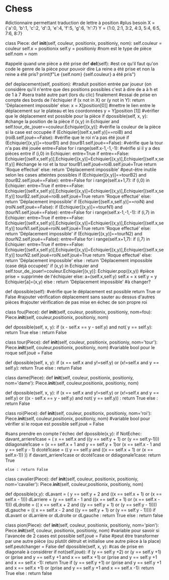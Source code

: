 # Chess
#dictionnaire permettant traduction de lettre à position
#plus besoin 
X = {'a':0, 'b':1, 'c':2, 'd':3, 'e':4, 'f':5, 'g':6, 'h':7}
Y = {1:0, 2:1, 3:2, 4:3, 5:4, 6:5, 7:6, 8:7}

class Piece:
  def __init__(self, couleur, positionix, positioniy, nom):
    self.couleur = couleur
    self.x = positionix
    self.y = positioniy
    #nom est le type de pièce
    self.nom = nom
  
  #appelé quand une pièce a été prise
  def __del__(self):
    #est ce qu'il faut qu'on code le genre de la pièce pour pouvoir dire La reine a été prise et non la reine a été pris?
    print(f"Le {self.nom} {self.couleur} a été pris")
    
  def deplacement(self, position):
    #traduit position entrée par joueur (on considère qu'il n'entre que des positions possibles c'est à dire de a à h et de 1 à 7
    #sera traité autre part (lors du clic) finalement
    #essai de prise en compte des bords de l'échiquier
    if (x not in X) or (y not in Y):
      return 'Déplacement impossible'
    else:
      x = X[position[0]]  #mettre le lien entre le déplacement sur le plateau et les coordonnées 
      y = Y[position [1]]
    #vérifier que le déplacement est possible pour la pièce
    if dpossible(self, x, y):
      #change la position de la pièce
      if (x,y) in Echiquier and self.tour_de_jouer==couleur.Echiquier[(x,y)]:  #vérifie la couleur de la pièce si la case est occupée
        if (Echiquier[(self.x,self.y)]==roiB) and (roiB.self.joué==False):  #vérifie que le roi n'a pas été joué
          if (Echiquier[(x,y)]==tourB1) and (tourB1.self.joué==False): #vérifie que la tour n'a pas été jouée
            entre=False
            for i range(self.x-1,-1,-1):  #vérifie si il y a des pièces entre
              if (i,0) in Echiquier:
                entre=True
            if entre==False:
              Echiquier[(self.x,self.y)],Echiquier[(x,y)]=Echiquier[(x,y)],Echiquier[(self.x,self.y)]  #échange le roi et la tour
              tourB1.self.joué=roiB.self.joué=True
              return 'Roque effectué'
            else: return 'Déplacement impossible'  #peut-être inutile selon les cases atteintes possibles 
          if (Echiquier[(x,y)]==tourB2) and (tourB2.self.joué==False):
            entre=False
            for i range(self.x+1,7):
              if (i,0) in Echiquier:
                entre=True
            if entre==False:
              Echiquier[(self.x,self.y)],Echiquier[(x,y)]=Echiquier[(x,y)],Echiquier[(self.x,self.y)]
              tourB2.self.joué=roiB.self.joué=True
              return 'Roque effectué'
            else: return 'Déplacement impossible'
        if (Echiquier[(self.x,self.y)]==roiN) and (roiN.self.joué==False):
          if (Echiquier[(x,y)]==tourN1) and (tourN1.self.joué==False):
            entre=False
            for i range(self.x-1,-1,-1):
              if (i,7) in Echiquier:
                entre=True
            if entre==False:
              Echiquier[(self.x,self.y)],Echiquier[(x,y)]=Echiquier[(x,y)],Echiquier[(self.x,self.y)]
              tourN1.self.joué=roiN.self.joué=True
              return 'Roque effectué'
            else: return 'Déplacement impossible'
          if (Echiquier[(x,y)]==tourN2) and (tourN2.self.joué==False):
            entre=False
            for i range(self.x+1,7):
              if (i,7) in Echiquier:
                entre=True
            if entre==False:
              Echiquier[(self.x,self.y)],Echiquier[(x,y)]=Echiquier[(x,y)],Echiquier[(self.x,self.y)]
              tourN2.self.joué=roiN.self.joué=True
              return 'Roque effectué'
            else: return 'Déplacement impossible'
        else :
          return 'Déplacement impossible (case déjà occupée)'
      if (x,y) in Echiquier and self.tour_de_jouer!=couleur.Echiquier[(x,y)]:
        Echiquier.pop((x,y))  #pièce prise = supprimée de l'échiquier
      else:
        a=(self.x,self.y)
        self.x = x
        self.y = y
        Echiquier[a]=(x,y)
    else : return 'Déplacement impossible' #à changer?
    
  def dpossible(self):
    #vérifie que le déplacement est possible
      return True or False
    #rajouter vérification déplacement sans sauter au dessus d'autres pièces
    #rajouter vérification de pas mise en échec de son propre roi
 
    
class fou(Piece):
  def __init__(self, couleur, positionix, positioniy, nom=fou):
    Piece.__init__(self, couleur,positionix, positioniy, nom)
  
  def dpossible(self, x, y):
    if (x - self.x == y - self.y) and not( y == self.y): 
      return True
    else : return False
    
    

class tour(Piece):
  def __init__(self, couleur, positionix, positioniy, nom='tour'):
    Piece.__init__(self, couleur,positionix, positioniy, nom)
    #variable bool pour le roque
    self.joué = False
  
  def dpossible(self, x, y):
    if (x == self.x and y!=self.y) or (x!=self.x and y == self.y): 
      return True
    else : return False
    

class dame(Piece):
  def __init__(self, couleur, positionix, positioniy, nom='dame'):
    Piece.__init__(self, couleur,positionix, positioniy, nom)
    
  def dpossible(self, x, y):
    if (x == self.x and y!=self.y) or (x!=self.x and y == self.y) or ((x - self.x == y - self.y) and not( y == self.y)) : 
      return True
    else : return False
    
class roi(Piece):
  def __init__(self, couleur, positionix, positioniy, nom='roi'):
    Piece.__init__(self, couleur,positionix, positioniy, nom)
    #variable bool pour vérifier si le roque est possible
    self.joué = False
  
  #sans prendre en compte l'échec
  def dpossible(x,y):
    if NotEchec:
      davant_arriere1case = ( x == self.x and ((y == self.y + 1) or (y == self.y-1)))
      ddiagonale1case = (x == self.x + 1 and y == self.y + 1)or (x == self.x - 1 and y == self.y - 1)
      dcoté1case = (( y == self.y and ((x == self.x + 1) or (x == self.x-1)) ))
      if davant_arriere1case or dcoté1case or ddiagonale1case:
        return True
    
    else : return False
    

class cavalier(Piece):
  def __init__(self, couleur, positionix, positioniy, nom='cavalier'):
    Piece.__init__(self, couleur,positionix, positioniy, nom)
  
  def dpossible(x,y):
    dLavant = ( y == self.y + 2  and ((x == self.x + 1) or (x == self.x - 1)))
    dLarriere = (y == self.x - 1 and ((x == self.x + 1) or (x == self.x - 1)))
    dLdroite = (( x == self.x + 2 and ((y == self.y + 1) or (y == self.y - 1))))
    dLgauche = (( x == self.x - 2 and ((y == self.y + 1) or (y == self.y - 1))))
    if dLavant or dLarrière or dLdroite or dLgauche :
      return True
    else : return false
    
class pion(Piece):
  def __init__(self, couleur, positionix, positioniy, nom='pion'):
    Piece.__init__(self, couleur, positionix, positioniy, nom)
    #variable pour savoir si l'avancée de 2 cases est possible
    self.joué = False
    #peut être transformer par une autre pièce (ou plutôt détruit et initialise une autre pièce à la place)
    self.peutchanger = False
  def dpossible(self, x, y):
    #cas de prise en diagonale à considérer
    if not(self.joué):
      if (y == self.y +2) or (y == self.y +1) or (prise and y == self.y +1 and x == self.x +1) or (prise and y == self.y +1 and x == self.x -1):
        return True
    if (y == self.y +1) or (prise and y == self.y +1 and x == self.x +1) or (prise and y == self.y +1 and x == self.x -1): return True
    else : return false
    

    
    
    
    
    
    
    
    
 
    
 
 
    
